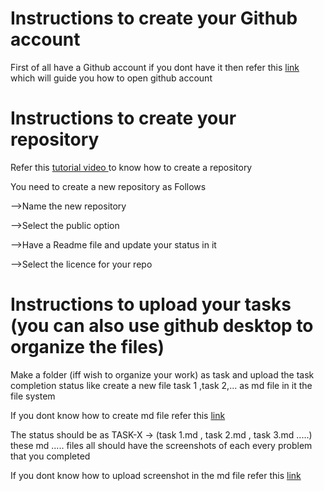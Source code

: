 # Instructions to create your Github account

First of all have a Github account if you dont have it then refer this [link](https://www.youtube.com/watch?v=Gn3w1UvTx0A) which will guide you how to open github account

# Instructions to create your repository

Refer this [tutorial video ](https://www.youtube.com/watch?v=-RZ03WHqkaY&ab_channel=GitHub) to know how to create a repository

You need to create a new repository as Follows

-->Name the new repository

-->Select the public option

-->Have a Readme file and update your status in it

-->Select the licence for your repo

# Instructions to upload your tasks (you can also use github desktop to organize the files)

Make a folder (iff wish to organize your work) as task and upload the task completion status like create a new file task 1 ,task 2,... as md file in it the file system 

If you dont know how to create md file refer this [link](https://nclrse-training.github.io/markdown-intro/02-using-github/index.html)

The status should be as TASK-X -> (task 1.md , task 2.md , task 3.md .....) these md ..... files all should have the screenshots of each every problem that you completed

If you dont know how to upload screenshot in the md file refer this [link](https://www.youtube.com/watch?v=lS65X0U1rp4)




